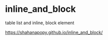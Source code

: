 # inline_and_block
table list and inline, block element


 https://shahanapopy.github.io/inline_and_block/
